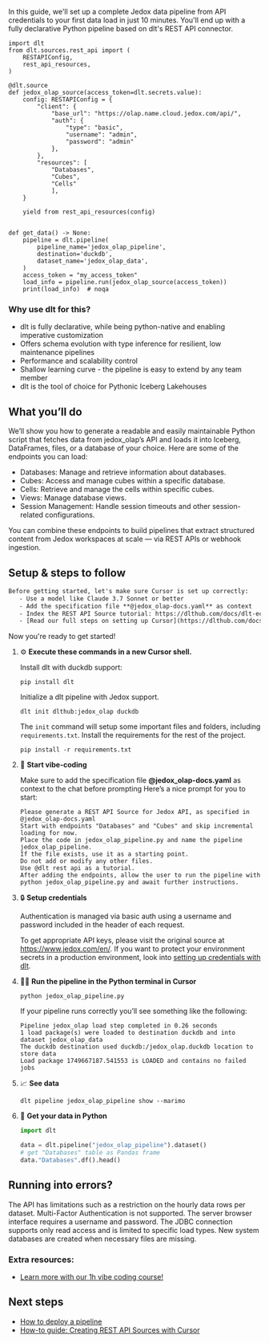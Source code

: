 In this guide, we'll set up a complete Jedox data pipeline from API credentials to your first data load in just 10 minutes. You'll end up with a fully declarative Python pipeline based on dlt's REST API connector.

```python-outcome
import dlt
from dlt.sources.rest_api import (
    RESTAPIConfig,
    rest_api_resources,
)

@dlt.source
def jedox_olap_source(access_token=dlt.secrets.value):
    config: RESTAPIConfig = {
        "client": {
            "base_url": "https://olap.name.cloud.jedox.com/api/",
            "auth": {
                "type": "basic",
                "username": "admin",
                "password": "admin"
            },
        },
        "resources": [
            "Databases",
            "Cubes",
            "Cells"
            ],
    }

    yield from rest_api_resources(config)


def get_data() -> None:
    pipeline = dlt.pipeline(
        pipeline_name='jedox_olap_pipeline',
        destination='duckdb',
        dataset_name='jedox_olap_data', 
    )
    access_token = "my_access_token"
    load_info = pipeline.run(jedox_olap_source(access_token))
    print(load_info)  # noqa
```

### Why use dlt for this?

- dlt is fully declarative, while being python-native and enabling imperative customization
- Offers schema evolution with type inference for resilient, low maintenance pipelines
- Performance and scalability control
- Shallow learning curve - the pipeline is easy to extend by any team member
- dlt is the tool of choice for Pythonic Iceberg Lakehouses

## What you’ll do

We’ll show you how to generate a readable and easily maintainable Python script that fetches data from jedox_olap’s API and loads it into Iceberg, DataFrames, files, or a database of your choice. Here are some of the endpoints you can load:

- Databases: Manage and retrieve information about databases.
- Cubes: Access and manage cubes within a specific database.
- Cells: Retrieve and manage the cells within specific cubes.
- Views: Manage database views.
- Session Management: Handle session timeouts and other session-related configurations.

You can combine these endpoints to build pipelines that extract structured content from Jedox workspaces at scale — via REST APIs or webhook ingestion.

## Setup & steps to follow

```default
Before getting started, let's make sure Cursor is set up correctly:
   - Use a model like Claude 3.7 Sonnet or better
   - Add the specification file **@jedox_olap-docs.yaml** as context
   - Index the REST API Source tutorial: https://dlthub.com/docs/dlt-ecosystem/verified-sources/rest_api/ and add it to context as **@dlt rest api**
   - [Read our full steps on setting up Cursor](https://dlthub.com/docs/dlt-ecosystem/llm-tooling/cursor-restapi#23-configuring-cursor-with-documentation)
```

Now you're ready to get started! 

1. ⚙️ **Execute these commands in a new Cursor shell.**
    
    Install dlt with duckdb support:
    ```shell
    pip install dlt
    ```

    Initialize a dlt pipeline with Jedox support.
    ```shell
    dlt init dlthub:jedox_olap duckdb
    ```

    The `init` command will setup some important files and folders, including `requirements.txt`. Install the requirements for the rest of the project.
    ```shell
    pip install -r requirements.txt
    ```
    
2. 🤠 **Start vibe-coding**
    
    Make sure to add the specification file **@jedox_olap-docs.yaml** as context to the chat before prompting
    Here’s a nice prompt for you to start: 
    
    ```prompt
    Please generate a REST API Source for Jedox API, as specified in @jedox_olap-docs.yaml 
    Start with endpoints "Databases" and "Cubes" and skip incremental loading for now. 
    Place the code in jedox_olap_pipeline.py and name the pipeline jedox_olap_pipeline. 
    If the file exists, use it as a starting point. 
    Do not add or modify any other files. 
    Use @dlt rest api as a tutorial. 
    After adding the endpoints, allow the user to run the pipeline with python jedox_olap_pipeline.py and await further instructions.
    ```

    
3. 🔒 **Setup credentials** 
    
    Authentication is managed via basic auth using a username and password included in the header of each request.
    
    To get appropriate API keys, please visit the original source at https://www.jedox.com/en/.
    If you want to protect your environment secrets in a production environment, look into [setting up credentials with dlt](https://dlthub.com/docs/walkthroughs/add_credentials).
    
4. 🏃‍♀️ **Run the pipeline in the Python terminal in Cursor**
    
    ```shell
    python jedox_olap_pipeline.py
    ```
    
    If your pipeline runs correctly you’ll see something like the following:
    
    ```shell
    Pipeline jedox_olap load step completed in 0.26 seconds
    1 load package(s) were loaded to destination duckdb and into dataset jedox_olap_data
    The duckdb destination used duckdb:/jedox_olap.duckdb location to store data
    Load package 1749667187.541553 is LOADED and contains no failed jobs
    ```
    
5. 📈 **See data**
    
    ```shell
    dlt pipeline jedox_olap_pipeline show --marimo
    ```
    
6. 🐍 **Get your data in Python**
    
    ```python
    import dlt

   data = dlt.pipeline("jedox_olap_pipeline").dataset()
   # get "Databases" table as Pandas frame
   data."Databases".df().head()
    ```

## Running into errors?

The API has limitations such as a restriction on the hourly data rows per dataset. Multi-Factor Authentication is not supported. The server browser interface requires a username and password. The JDBC connection supports only read access and is limited to specific load types. New system databases are created when necessary files are missing.

### Extra resources:

- [Learn more with our 1h vibe coding course!](https://www.youtube.com/watch?v=GGid70rnJuM)

## Next steps

- [How to deploy a pipeline](https://dlthub.com/docs/walkthroughs/deploy-a-pipeline)
- [How-to guide: Creating REST API Sources with Cursor](https://dlthub.com/docs/dlt-ecosystem/llm-tooling/cursor-restapi)